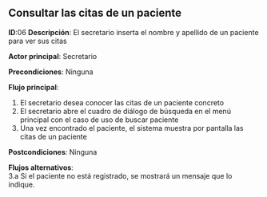 ## Consultar las citas de un paciente

**ID**:06 **Descripción**: El secretario inserta el nombre y apellido de un paciente para ver sus citas  

**Actor principal**: Secretario


**Precondiciones**: Ninguna

**Flujo principal**:
1. El secretario desea conocer las citas de un paciente concreto
2. El secretario abre el cuadro de diálogo de búsqueda en el menú principal con el caso de uso de buscar paciente
3. Una vez encontrado el paciente, el sistema muestra por pantalla las citas de un paciente

**Postcondiciones**:  Ninguna

**Flujos alternativos**:  
3.a Si el paciente no está registrado, se mostrará un mensaje que lo indique.
